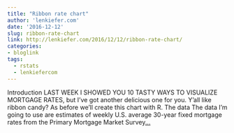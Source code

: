 ```yaml
---
title: "Ribbon rate chart"
author: 'lenkiefer.com'
date: '2016-12-12'
slug: ribbon-rate-chart
link: http://lenkiefer.com/2016/12/12/ribbon-rate-chart/
categories:
- bloglink
tags:
  - rstats
  - lenkiefercom
---
```


IntroductionLAST WEEK I SHOWED YOU 10 TASTY WAYS TO VISUALIZE MORTGAGE RATES, but I’ve got another delicious one for you. Y’all like ribbon candy? As before we’ll create this chart with R. The dataThe data I’m going to use are estimates of weekly U.S. average 30-year fixed mortgage rates from the Primary Mortgage Market Survey[... <i class="fas fa-external-link-alt"></i>](http://lenkiefer.com/2016/12/12/ribbon-rate-chart/)

